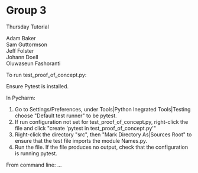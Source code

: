 # Group 3

Thursday Tutorial

Adam Baker  
Sam Guttormson  
Jeff Folster  
Johann Doell  
Oluwaseun Fashoranti  

To run test_proof_of_concept.py:

Ensure Pytest is installed.

In Pycharm:
   1. Go to Settings/Preferences,
      under Tools|Python Inegrated Tools|Testing
      choose "Default test runner" to be pytest.
   2. If run configuration not set
      for test_proof_of_concept.py,
      right-click the file and click
      "create 'pytest in test_proof_of_concept.py'"
   3. Right-click the directory "src", then
      "Mark Directory As|Sources Root" to ensure that the
      test file imports the module Names.py.
   3. Run the file. If the file produces no output, check
      that the configuration is running pytest.
   
From command line: 
    ...